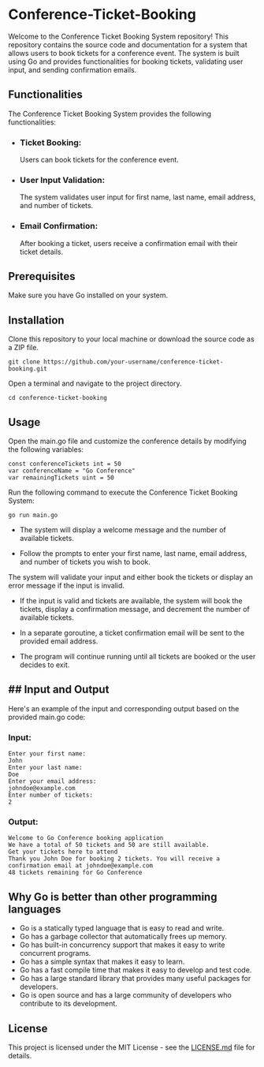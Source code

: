 # Conference-Ticket-Booking
Welcome to the Conference Ticket Booking System repository! This repository contains the source code and documentation for a system that allows users to book tickets for a conference event. The system is built using Go and provides functionalities for booking tickets, validating user input, and sending confirmation emails.

## Functionalities

The Conference Ticket Booking System provides the following functionalities:

- ### Ticket Booking:
   Users can book tickets for the conference event.
- ### User Input Validation:
   The system validates user input for first name, last name, email address, and number of tickets.
- ### Email Confirmation:
   After booking a ticket, users receive a confirmation email with their ticket details.

## Prerequisites
Make sure you have Go installed on your system.

## Installation
Clone this repository to your local machine or download the source code as a ZIP file.

```
git clone https://github.com/your-username/conference-ticket-booking.git
```

Open a terminal and navigate to the project directory.

```
cd conference-ticket-booking
```

## Usage
Open the main.go file and customize the conference details by modifying the following variables:

```
const conferenceTickets int = 50
var conferenceName = "Go Conference"
var remainingTickets uint = 50
```

Run the following command to execute the Conference Ticket Booking System:
```
go run main.go
```

- The system will display a welcome message and the number of available tickets.

- Follow the prompts to enter your first name, last name, email address, and number of tickets you wish to book.

The system will validate your input and either book the tickets or display an error message if the input is invalid.

- If the input is valid and tickets are available, the system will book the tickets, display a confirmation message, and decrement the number of available tickets.

- In a separate goroutine, a ticket confirmation email will be sent to the provided email address.

- The program will continue running until all tickets are booked or the user decides to exit.

## ## Input and Output

Here's an example of the input and corresponding output based on the provided main.go code:

### Input:

```
Enter your first name:
John
Enter your last name:
Doe
Enter your email address:
johndoe@example.com
Enter number of tickets:
2
```

### Output:

```
Welcome to Go Conference booking application
We have a total of 50 tickets and 50 are still available.
Get your tickets here to attend
Thank you John Doe for booking 2 tickets. You will receive a confirmation email at johndoe@example.com
48 tickets remaining for Go Conference
```

## Why Go is better than other programming languages

- Go is a statically typed language that is easy to read and write.
- Go has a garbage collector that automatically frees up memory.
- Go has built-in concurrency support that makes it easy to write concurrent programs.
- Go has a simple syntax that makes it easy to learn.
- Go has a fast compile time that makes it easy to develop and test code.
- Go has a large standard library that provides many useful packages for developers.
- Go is open source and has a large community of developers who contribute to its development.

## License

This project is licensed under the MIT License - see the [LICENSE.md](LICENSE.md) file for details.
